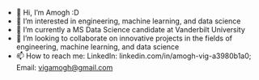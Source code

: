 - 👋 Hi, I’m Amogh :D
- 👀 I’m interested in engineering, machine learning, and data science
- 🌱 I’m currently a MS Data Science candidate at Vanderbilt University
- 💞️ I’m looking to collaborate on innovative projects in the fields of engineering, machine learning, and data science
- 📫 How to reach me: 
            LinkedIn: linkedin.com/in/amogh-vig-a3980b1a0;
            Email: vigamogh@gmail.com

<!---
avig00/avig00 is a ✨ special ✨ repository because its `README.md` (this file) appears on your GitHub profile.
You can click the Preview link to take a look at your changes.
--->
